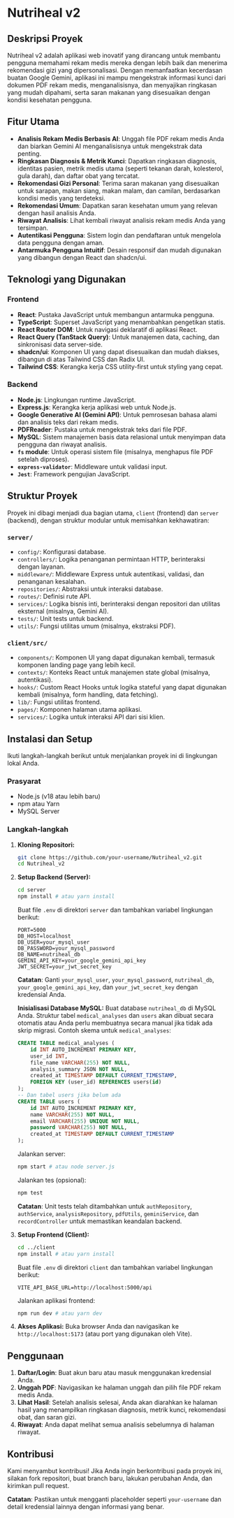 # Nutriheal v2

## Deskripsi Proyek

Nutriheal v2 adalah aplikasi web inovatif yang dirancang untuk membantu pengguna memahami rekam medis mereka dengan lebih baik dan menerima rekomendasi gizi yang dipersonalisasi. Dengan memanfaatkan kecerdasan buatan Google Gemini, aplikasi ini mampu mengekstrak informasi kunci dari dokumen PDF rekam medis, menganalisisnya, dan menyajikan ringkasan yang mudah dipahami, serta saran makanan yang disesuaikan dengan kondisi kesehatan pengguna.

## Fitur Utama

-   **Analisis Rekam Medis Berbasis AI**: Unggah file PDF rekam medis Anda dan biarkan Gemini AI menganalisisnya untuk mengekstrak data penting.
-   **Ringkasan Diagnosis & Metrik Kunci**: Dapatkan ringkasan diagnosis, identitas pasien, metrik medis utama (seperti tekanan darah, kolesterol, gula darah), dan daftar obat yang tercatat.
-   **Rekomendasi Gizi Personal**: Terima saran makanan yang disesuaikan untuk sarapan, makan siang, makan malam, dan camilan, berdasarkan kondisi medis yang terdeteksi.
-   **Rekomendasi Umum**: Dapatkan saran kesehatan umum yang relevan dengan hasil analisis Anda.
-   **Riwayat Analisis**: Lihat kembali riwayat analisis rekam medis Anda yang tersimpan.
-   **Autentikasi Pengguna**: Sistem login dan pendaftaran untuk mengelola data pengguna dengan aman.
-   **Antarmuka Pengguna Intuitif**: Desain responsif dan mudah digunakan yang dibangun dengan React dan shadcn/ui.

## Teknologi yang Digunakan

### Frontend

-   **React**: Pustaka JavaScript untuk membangun antarmuka pengguna.
-   **TypeScript**: Superset JavaScript yang menambahkan pengetikan statis.
-   **React Router DOM**: Untuk navigasi deklaratif di aplikasi React.
-   **React Query (TanStack Query)**: Untuk manajemen data, caching, dan sinkronisasi data server-side.
-   **shadcn/ui**: Komponen UI yang dapat disesuaikan dan mudah diakses, dibangun di atas Tailwind CSS dan Radix UI.
-   **Tailwind CSS**: Kerangka kerja CSS utility-first untuk styling yang cepat.

### Backend

-   **Node.js**: Lingkungan runtime JavaScript.
-   **Express.js**: Kerangka kerja aplikasi web untuk Node.js.
-   **Google Generative AI (Gemini API)**: Untuk pemrosesan bahasa alami dan analisis teks dari rekam medis.
-   **PDFReader**: Pustaka untuk mengekstrak teks dari file PDF.
-   **MySQL**: Sistem manajemen basis data relasional untuk menyimpan data pengguna dan riwayat analisis.
-   **`fs` module**: Untuk operasi sistem file (misalnya, menghapus file PDF setelah diproses).
-   **`express-validator`**: Middleware untuk validasi input.
-   **`Jest`**: Framework pengujian JavaScript.

## Struktur Proyek

Proyek ini dibagi menjadi dua bagian utama, `client` (frontend) dan `server` (backend), dengan struktur modular untuk memisahkan kekhawatiran:

### `server/`
-   `config/`: Konfigurasi database.
-   `controllers/`: Logika penanganan permintaan HTTP, berinteraksi dengan layanan.
-   `middleware/`: Middleware Express untuk autentikasi, validasi, dan penanganan kesalahan.
-   `repositories/`: Abstraksi untuk interaksi database.
-   `routes/`: Definisi rute API.
-   `services/`: Logika bisnis inti, berinteraksi dengan repositori dan utilitas eksternal (misalnya, Gemini AI).
-   `tests/`: Unit tests untuk backend.
-   `utils/`: Fungsi utilitas umum (misalnya, ekstraksi PDF).

### `client/src/`
-   `components/`: Komponen UI yang dapat digunakan kembali, termasuk komponen landing page yang lebih kecil.
-   `contexts/`: Konteks React untuk manajemen state global (misalnya, autentikasi).
-   `hooks/`: Custom React Hooks untuk logika stateful yang dapat digunakan kembali (misalnya, form handling, data fetching).
-   `lib/`: Fungsi utilitas frontend.
-   `pages/`: Komponen halaman utama aplikasi.
-   `services/`: Logika untuk interaksi API dari sisi klien.

## Instalasi dan Setup

Ikuti langkah-langkah berikut untuk menjalankan proyek ini di lingkungan lokal Anda.

### Prasyarat

-   Node.js (v18 atau lebih baru)
-   npm atau Yarn
-   MySQL Server

### Langkah-langkah

1.  **Kloning Repositori:**
    ```bash
    git clone https://github.com/your-username/Nutriheal_v2.git
    cd Nutriheal_v2
    ```

2.  **Setup Backend (Server):**
    ```bash
    cd server
    npm install # atau yarn install
    ```
    Buat file `.env` di direktori `server` dan tambahkan variabel lingkungan berikut:
    ```env
    PORT=5000
    DB_HOST=localhost
    DB_USER=your_mysql_user
    DB_PASSWORD=your_mysql_password
    DB_NAME=nutriheal_db
    GEMINI_API_KEY=your_google_gemini_api_key
    JWT_SECRET=your_jwt_secret_key
    ```
    **Catatan**: Ganti `your_mysql_user`, `your_mysql_password`, `nutriheal_db`, `your_google_gemini_api_key`, dan `your_jwt_secret_key` dengan kredensial Anda.

    **Inisialisasi Database MySQL:**
    Buat database `nutriheal_db` di MySQL Anda. Struktur tabel `medical_analyses` dan `users` akan dibuat secara otomatis atau Anda perlu membuatnya secara manual jika tidak ada skrip migrasi. Contoh skema untuk `medical_analyses`:
    ```sql
    CREATE TABLE medical_analyses (
        id INT AUTO_INCREMENT PRIMARY KEY,
        user_id INT,
        file_name VARCHAR(255) NOT NULL,
        analysis_summary JSON NOT NULL,
        created_at TIMESTAMP DEFAULT CURRENT_TIMESTAMP,
        FOREIGN KEY (user_id) REFERENCES users(id)
    );
    -- Dan tabel users jika belum ada
    CREATE TABLE users (
        id INT AUTO_INCREMENT PRIMARY KEY,
        name VARCHAR(255) NOT NULL,
        email VARCHAR(255) UNIQUE NOT NULL,
        password VARCHAR(255) NOT NULL,
        created_at TIMESTAMP DEFAULT CURRENT_TIMESTAMP
    );
    ```

    Jalankan server:
    ```bash
    npm start # atau node server.js
    ```

    Jalankan tes (opsional):
    ```bash
    npm test
    ```
    **Catatan**: Unit tests telah ditambahkan untuk `authRepository`, `authService`, `analysisRepository`, `pdfUtils`, `geminiService`, dan `recordController` untuk memastikan keandalan backend.

3.  **Setup Frontend (Client):**
    ```bash
    cd ../client
    npm install # atau yarn install
    ```
    Buat file `.env` di direktori `client` dan tambahkan variabel lingkungan berikut:
    ```env
    VITE_API_BASE_URL=http://localhost:5000/api
    ```
    Jalankan aplikasi frontend:
    ```bash
    npm run dev # atau yarn dev
    ```

4.  **Akses Aplikasi:**
    Buka browser Anda dan navigasikan ke `http://localhost:5173` (atau port yang digunakan oleh Vite).

## Penggunaan

1.  **Daftar/Login**: Buat akun baru atau masuk menggunakan kredensial Anda.
2.  **Unggah PDF**: Navigasikan ke halaman unggah dan pilih file PDF rekam medis Anda.
3.  **Lihat Hasil**: Setelah analisis selesai, Anda akan diarahkan ke halaman hasil yang menampilkan ringkasan diagnosis, metrik kunci, rekomendasi obat, dan saran gizi.
4.  **Riwayat**: Anda dapat melihat semua analisis sebelumnya di halaman riwayat.

## Kontribusi

Kami menyambut kontribusi! Jika Anda ingin berkontribusi pada proyek ini, silakan fork repositori, buat branch baru, lakukan perubahan Anda, dan kirimkan pull request.

**Catatan**: Pastikan untuk mengganti placeholder seperti `your-username` dan detail kredensial lainnya dengan informasi yang benar.